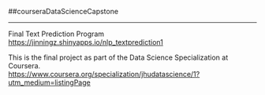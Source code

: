 ##courseraDataScienceCapstone

---

Final Text Prediction Program  
https://jinningz.shinyapps.io/nlp_textprediction1

This is the final project as part of the Data Science Specialization at Coursera.  
https://www.coursera.org/specialization/jhudatascience/1?utm_medium=listingPage
